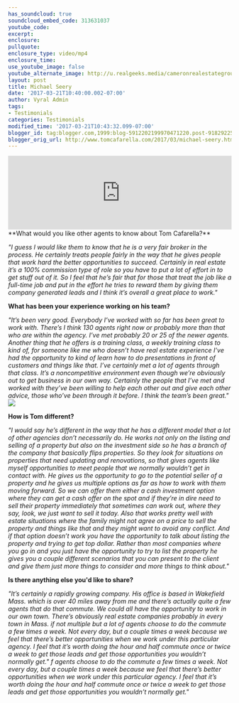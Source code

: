 ```yaml
---
has_soundcloud: true
soundcloud_embed_code: 313631037
youtube_code:
excerpt:
enclosure:
pullquote:
enclosure_type: video/mp4
enclosure_time:
use_youtube_image: false
youtube_alternate_image: http://u.realgeeks.media/cameronrealestategroup/2016-12-09_2-07-42.jpg
layout: post
title: Michael Seery
date: '2017-03-21T10:40:00.002-07:00'
author: Vyral Admin
tags:
- Testimonials
categories: Testimonials
modified_time: '2017-03-21T10:43:32.099-07:00'
blogger_id: tag:blogger.com,1999:blog-5912202199970471220.post-9182922577131522981
blogger_orig_url: http://www.tomcafarella.com/2017/03/michael-seery.html
---
```

<iframe width="100%" height="166" scrolling="no" frameborder="no" src="https://w.soundcloud.com/player/?url=https%3A//api.soundcloud.com/tracks/313631037&amp;color=ff5500"></iframe>
**What would you like other agents to know about Tom Cafarella?**

*"I guess I would like them to know that he is a very fair broker in the process. He certainly treats people fairly in the way that he gives people that work hard the better opportunities to succeed. Certainly in real estate it’s a 100% commission type of role so you have to put a lot of effort in to get stuff out of it. So I feel that he’s fair that for those that treat the job like a full-time job and put in the effort he tries to reward them by giving them company generated leads and I think it’s overall a great place to work."*

**What has been your experience working on his team?**

*"It’s been very good. Everybody I’ve worked with so far has been great to work with. There’s I think 130 agents right now or probably more than that who are within the agency. I’ve met probably 20 or 25 of the newer agents. Another thing that he offers is a training class, a weekly training class to kind of, for someone like me who doesn’t have real estate experience I’ve had the opportunity to kind of learn how to do presentations in front of customers and things like that. I’ve certainly met a lot of agents through that class. It’s a noncompetitive environment even though we’re obviously out to get business in our own way. Certainly the people that I’ve met and worked with they’ve been willing to help each other out and give each other advice, those who’ve been through it before. I think the team’s been great."*
![](http://u.realgeeks.media/cameronrealestategroup/2016-12-09_2-07-42.jpg#right)

**How is Tom different?**

*"I would say he’s different in the way that he has a different model that a lot of other agencies don’t necessarily do. He works not only on the listing and selling of a property but also on the investment side so he has a branch of the company that basically flips properties. So they look for situations on properties that need updating and renovations, so that gives agents like myself opportunities to meet people that we normally wouldn’t get in contact with. He gives us the opportunity to go to the potential seller of a property and he gives us multiple options as far as how to work with them moving forward. So we can offer them either a cash investment option where they can get a cash offer on the spot and if they’re in dire need to sell their property immediately that sometimes can work out, where they say, look, we just want to sell it today. Also that works pretty well with estate situations where the family might not agree on a price to sell the property and things like that and they might want to avoid any conflict. And if that option doesn’t work you have the opportunity to talk about listing the property and trying to get top dollar. Rather than most companies where you go in and you just have the opportunity to try to list the property he gives you a couple different scenarios that you can present to the client and give them just more things to consider and more things to think about."*

**Is there anything else you'd like to share?**

*"It’s certainly a rapidly growing company. His office is based in Wakefield Mass. which is over 40 miles away from me and there’s actually quite a few agents that do that commute. We could all have the opportunity to work in our own town. There’s obviously real estate companies probably in every town in Mass. if not multiple but a lot of agents choose to do the commute a few times a week. Not every day, but a couple times a week because we feel that there’s better opportunities when we work under this particular agency. I feel that it’s worth doing the hour and half commute once or twice a week to get those leads and get those opportunities you wouldn’t normally get." f agents choose to do the commute a few times a week. Not every day, but a couple times a week because we feel that there’s better opportunities when we work under this particular agency. I feel that it’s worth doing the hour and half commute once or twice a week to get those leads and get those opportunities you wouldn’t normally get."*

